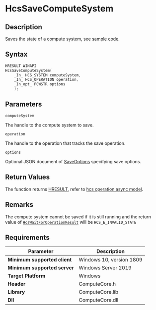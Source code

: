 # HcsSaveComputeSystem

## Description

Saves the state of a compute system, see [sample code](./ComputeSystemSample.md#SaveCloseCS).

## Syntax

```cpp
HRESULT WINAPI
HcsSaveComputeSystem(
    _In_ HCS_SYSTEM computeSystem,
    _In_ HCS_OPERATION operation,
    _In_opt_ PCWSTR options
    );
```

## Parameters

`computeSystem`

The handle to the compute system to save.

`operation`

The handle to the operation that tracks the save operation.

`options`

Optional JSON document of [SaveOptions](./../SchemaReference.md#SaveOptions) specifying save options.

## Return Values

The function returns [HRESULT](./HCSHResult.md), refer to [hcs operation async model](./../AsyncModel.md#HcsOperationResult).

## Remarks

The compute system cannot be saved if it is still running and the return value of [`HcsWaitForOperationResult`](./HcsWaitForOperationResult.md) will be `HCS_E_INVALID_STATE`

## Requirements

|Parameter|Description|
|---|---|
| **Minimum supported client** | Windows 10, version 1809 |
| **Minimum supported server** | Windows Server 2019 |
| **Target Platform** | Windows |
| **Header** | ComputeCore.h |
| **Library** | ComputeCore.lib |
| **Dll** | ComputeCore.dll |

